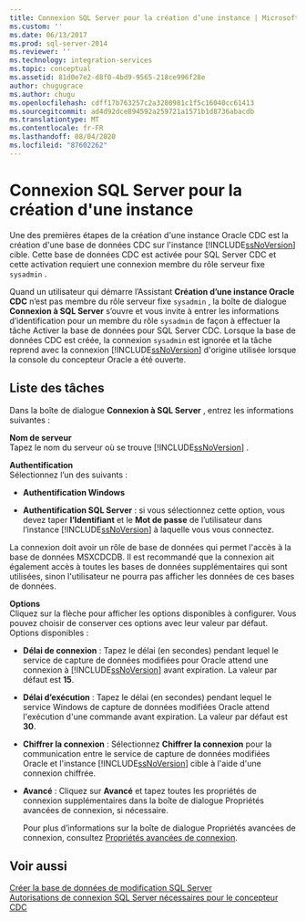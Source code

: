 ```yaml
---
title: Connexion SQL Server pour la création d’une instance | Microsoft Docs
ms.custom: ''
ms.date: 06/13/2017
ms.prod: sql-server-2014
ms.reviewer: ''
ms.technology: integration-services
ms.topic: conceptual
ms.assetid: 81d0e7e2-d8f0-4bd9-9565-218ce996f28e
author: chugugrace
ms.author: chugu
ms.openlocfilehash: cdff17b763257c2a3280981c1f5c16040cc61413
ms.sourcegitcommit: ad4d92dce894592a259721a1571b1d8736abacdb
ms.translationtype: MT
ms.contentlocale: fr-FR
ms.lasthandoff: 08/04/2020
ms.locfileid: "87602262"
---
```

# <a name="sql-server-connection-for-instance-creation"></a>Connexion SQL Server pour la création d'une instance
  Une des premières étapes de la création d'une instance Oracle CDC est la création d'une base de données CDC sur l'instance [!INCLUDE[ssNoVersion](../../includes/ssnoversion-md.md)] cible. Cette base de données CDC est activée pour SQL Server CDC et cette activation requiert une connexion membre du rôle serveur fixe `sysadmin` .  
  
 Quand un utilisateur qui démarre l’Assistant **Création d’une instance Oracle CDC** n’est pas membre du rôle serveur fixe `sysadmin` , la boîte de dialogue **Connexion à SQL Server** s’ouvre et vous invite à entrer les informations d’identification pour un membre du rôle `sysadmin` de façon à effectuer la tâche Activer la base de données pour SQL Server CDC. Lorsque la base de données CDC est créée, la connexion `sysadmin` est ignorée et la tâche reprend avec la connexion [!INCLUDE[ssNoVersion](../../includes/ssnoversion-md.md)] d'origine utilisée lorsque la console du concepteur Oracle a été ouverte.  
  
## <a name="task-list"></a>Liste des tâches  
 Dans la boîte de dialogue **Connexion à SQL Server** , entrez les informations suivantes :  
  
 **Nom de serveur**  
 Tapez le nom du serveur où se trouve [!INCLUDE[ssNoVersion](../../includes/ssnoversion-md.md)] .  
  
 **Authentification**  
 Sélectionnez l’un des suivants :  
  
-   **Authentification Windows**  
  
-   **Authentification SQL Server** : si vous sélectionnez cette option, vous devez taper **l’Identifiant** et le **Mot de passe** de l’utilisateur dans l’instance [!INCLUDE[ssNoVersion](../../includes/ssnoversion-md.md)] à laquelle vous vous connectez.  
  
 La connexion doit avoir un rôle de base de données qui permet l'accès à la base de données MSXCDCDB. Il est recommandé que la connexion ait également accès à toutes les bases de données supplémentaires qui sont utilisées, sinon l'utilisateur ne pourra pas afficher les données de ces bases de données.  
  
 **Options**  
 Cliquez sur la flèche pour afficher les options disponibles à configurer. Vous pouvez choisir de conserver ces options avec leur valeur par défaut. Options disponibles :  
  
-   **Délai de connexion** : Tapez le délai (en secondes) pendant lequel le service de capture de données modifiées pour Oracle attend une connexion à [!INCLUDE[ssNoVersion](../../includes/ssnoversion-md.md)] avant expiration. La valeur par défaut est **15**.  
  
-   **Délai d’exécution** : Tapez le délai (en secondes) pendant lequel le service Windows de capture de données modifiées Oracle attend l'exécution d'une commande avant expiration. La valeur par défaut est **30**.  
  
-   **Chiffrer la connexion** : Sélectionnez **Chiffrer la connexion** pour la communication entre le service de capture de données modifiées Oracle et l'instance [!INCLUDE[ssNoVersion](../../includes/ssnoversion-md.md)] cible à l'aide d'une connexion chiffrée.  
  
-   **Avancé** : Cliquez sur **Avancé** et tapez toutes les propriétés de connexion supplémentaires dans la boîte de dialogue Propriétés avancées de connexion, si nécessaire.  
  
     Pour plus d’informations sur la boîte de dialogue Propriétés avancées de connexion, consultez [Propriétés avancées de connexion](advanced-connection-properties.md).  
  
## <a name="see-also"></a>Voir aussi  
 [Créer la base de données de modification SQL Server](create-the-sql-server-change-database.md)   
 [Autorisations de connexion SQL Server nécessaires pour le concepteur CDC](sql-server-connection-required-permissions-for-the-cdc-designer.md)  
  
  
